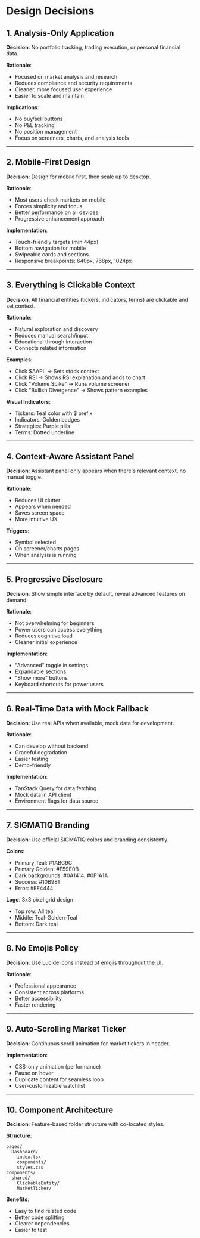 # Design Decisions

## 1. Analysis-Only Application
**Decision**: No portfolio tracking, trading execution, or personal financial data.

**Rationale**:
- Focused on market analysis and research
- Reduces compliance and security requirements
- Cleaner, more focused user experience
- Easier to scale and maintain

**Implications**:
- No buy/sell buttons
- No P&L tracking
- No position management
- Focus on screeners, charts, and analysis tools

---

## 2. Mobile-First Design
**Decision**: Design for mobile first, then scale up to desktop.

**Rationale**:
- Most users check markets on mobile
- Forces simplicity and focus
- Better performance on all devices
- Progressive enhancement approach

**Implementation**:
- Touch-friendly targets (min 44px)
- Bottom navigation for mobile
- Swipeable cards and sections
- Responsive breakpoints: 640px, 768px, 1024px

---

## 3. Everything is Clickable Context
**Decision**: All financial entities (tickers, indicators, terms) are clickable and set context.

**Rationale**:
- Natural exploration and discovery
- Reduces manual search/input
- Educational through interaction
- Connects related information

**Examples**:
- Click $AAPL → Sets stock context
- Click RSI → Shows RSI explanation and adds to chart
- Click "Volume Spike" → Runs volume screener
- Click "Bullish Divergence" → Shows pattern examples

**Visual Indicators**:
- Tickers: Teal color with $ prefix
- Indicators: Golden badges
- Strategies: Purple pills
- Terms: Dotted underline

---

## 4. Context-Aware Assistant Panel
**Decision**: Assistant panel only appears when there's relevant context, no manual toggle.

**Rationale**:
- Reduces UI clutter
- Appears when needed
- Saves screen space
- More intuitive UX

**Triggers**:
- Symbol selected
- On screener/charts pages
- When analysis is running

---

## 5. Progressive Disclosure
**Decision**: Show simple interface by default, reveal advanced features on demand.

**Rationale**:
- Not overwhelming for beginners
- Power users can access everything
- Reduces cognitive load
- Cleaner initial experience

**Implementation**:
- "Advanced" toggle in settings
- Expandable sections
- "Show more" buttons
- Keyboard shortcuts for power users

---

## 6. Real-Time Data with Mock Fallback
**Decision**: Use real APIs when available, mock data for development.

**Rationale**:
- Can develop without backend
- Graceful degradation
- Easier testing
- Demo-friendly

**Implementation**:
- TanStack Query for data fetching
- Mock data in API client
- Environment flags for data source

---

## 7. SIGMATIQ Branding
**Decision**: Use official SIGMATIQ colors and branding consistently.

**Colors**:
- Primary Teal: #1ABC9C
- Primary Golden: #F59E0B
- Dark backgrounds: #0A1414, #0F1A1A
- Success: #10B981
- Error: #EF4444

**Logo**: 3x3 pixel grid design
- Top row: All teal
- Middle: Teal-Golden-Teal
- Bottom: Dark teal

---

## 8. No Emojis Policy
**Decision**: Use Lucide icons instead of emojis throughout the UI.

**Rationale**:
- Professional appearance
- Consistent across platforms
- Better accessibility
- Faster rendering

---

## 9. Auto-Scrolling Market Ticker
**Decision**: Continuous scroll animation for market tickers in header.

**Implementation**:
- CSS-only animation (performance)
- Pause on hover
- Duplicate content for seamless loop
- User-customizable watchlist

---

## 10. Component Architecture
**Decision**: Feature-based folder structure with co-located styles.

**Structure**:
```
pages/
  Dashboard/
    index.tsx
    components/
    styles.css
components/
  shared/
    ClickableEntity/
    MarketTicker/
```

**Benefits**:
- Easy to find related code
- Better code splitting
- Clearer dependencies
- Easier to test